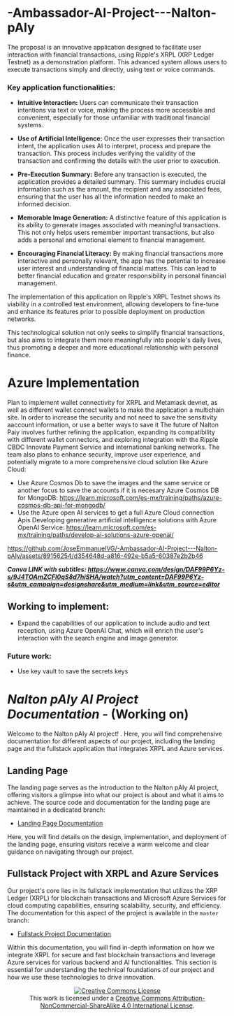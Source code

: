 
# -Ambassador-AI-Project---Nalton-pAIy

The proposal is an innovative application designed to facilitate user interaction with financial transactions, using Ripple's XRPL (XRP Ledger Testnet) as a demonstration platform. This advanced system allows users to execute transactions simply and directly, using text or voice commands.

### Key application functionalities:

- **Intuitive Interaction:** Users can communicate their transaction intentions via text or voice, making the process more accessible and convenient, especially for those unfamiliar with traditional financial systems.

- **Use of Artificial Intelligence:** Once the user expresses their transaction intent, the application uses AI to interpret, process and prepare the transaction. This process includes verifying the validity of the transaction and confirming the details with the user prior to execution.

- **Pre-Execution Summary:** Before any transaction is executed, the application provides a detailed summary. This summary includes crucial information such as the amount, the recipient and any associated fees, ensuring that the user has all the information needed to make an informed decision.

- **Memorable Image Generation:** A distinctive feature of this application is its ability to generate images associated with meaningful transactions. This not only helps users remember important transactions, but also adds a personal and emotional element to financial management.

- **Encouraging Financial Literacy:** By making financial transactions more interactive and personally relevant, the app has the potential to increase user interest and understanding of financial matters. This can lead to better financial education and greater responsibility in personal financial management.

The implementation of this application on Ripple's XRPL Testnet shows its viability in a controlled test environment, allowing developers to fine-tune and enhance its features prior to possible deployment on production networks.

This technological solution not only seeks to simplify financial transactions, but also aims to integrate them more meaningfully into people's daily lives, thus promoting a deeper and more educational relationship with personal finance.


# **Azure Implementation**
Plan to implement wallet connectivity for XRPL and Metamask devnet, as well as different wallet connect wallets to make the application a multichain site. In order to increase the security and not need to save the sensitivity aaccount information, or use a better ways to save it The future of Nalton Paiy involves further refining the application, expanding its compatibility with different wallet connectors, and exploring integration with the Ripple CBDC Innovate Payment Service and international banking networks. The team also plans to enhance security, improve user experience, and potentially migrate to a more comprehensive cloud solution like Azure Cloud:

- Use Azure Cosmos Db to save the images and the same service or another focus to save the accounts if it is necesary
Azure Cosmos DB for MongoDB: https://learn.microsoft.com/es-mx/training/paths/azure-cosmos-db-api-for-mongodb/
- Use the Azure open AI services to get a full Azure Cloud connection Apis
Developing generative artificial intelligence solutions with Azure OpenAI Service: https://learn.microsoft.com/es-mx/training/paths/develop-ai-solutions-azure-openai/



https://github.com/JoseEmmanuelVG/-Ambassador-AI-Project---Nalton-pAIy/assets/89156254/d354648d-a816-492e-b5a5-60387e2b2b46

***Canva LINK with subtitles: https://www.canva.com/design/DAF99P6Yz-s/9J4TOAmZCFl0qS8d7hiSHA/watch?utm_content=DAF99P6Yz-s&utm_campaign=designshare&utm_medium=link&utm_source=editor***

## Working to implement:
- Expand the capabilities of our application to include audio and text reception, using Azure OpenAI Chat, which will enrich the user's interaction with the search engine and image generator.

### Future work:
- Use key vault to save the secrets keys


# *Nalton pAIy AI Project Documentation* - (Working on)

Welcome to the Nalton pAIy AI project! . Here, you will find comprehensive documentation for different aspects of our project, including the landing page and the fullstack application that integrates XRPL and Azure services.

## Landing Page

The landing page serves as the introduction to the Nalton pAIy AI project, offering visitors a glimpse into what our project is about and what it aims to achieve. The source code and documentation for the landing page are maintained in a dedicated branch:

- [Landing Page Documentation](https://github.com/JoseEmmanuelVG/-Ambassador-AI-Project---Nalton-pAIy/tree/landing_page)

Here, you will find details on the design, implementation, and deployment of the landing page, ensuring visitors receive a warm welcome and clear guidance on navigating through our project.

## Fullstack Project with XRPL and Azure Services

Our project's core lies in its fullstack implementation that utilizes the XRP Ledger (XRPL) for blockchain transactions and Microsoft Azure Services for cloud computing capabilities, ensuring scalability, security, and efficiency. The documentation for this aspect of the project is available in the `master` branch:

- [Fullstack Project Documentation](https://github.com/JoseEmmanuelVG/-Ambassador-AI-Project---Nalton-pAIy/tree/master)

Within this documentation, you will find in-depth information on how we integrate XRPL for secure and fast blockchain transactions and leverage Azure services for various backend and AI functionalities. This section is essential for understanding the technical foundations of our project and how we use these technologies to drive innovation.










<p align="center">
<a rel="license" href="http://creativecommons.org/licenses/by-nc-sa/4.0/"><img alt="Creative Commons License" style="border-width:0" src="https://i.creativecommons.org/l/by-nc-sa/4.0/88x31.png" /></a><br />This work is licensed under a <a rel="license" href="http://creativecommons.org/licenses/by-nc-sa/4.0/">Creative Commons Attribution-NonCommercial-ShareAlike 4.0 International License</a>.
</p>
